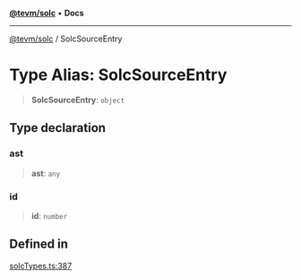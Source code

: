 [**@tevm/solc**](../README.md) • **Docs**

***

[@tevm/solc](../globals.md) / SolcSourceEntry

# Type Alias: SolcSourceEntry

> **SolcSourceEntry**: `object`

## Type declaration

### ast

> **ast**: `any`

### id

> **id**: `number`

## Defined in

[solcTypes.ts:387](https://github.com/qbzzt/tevm-monorepo/blob/main/bundler-packages/solc/src/solcTypes.ts#L387)
